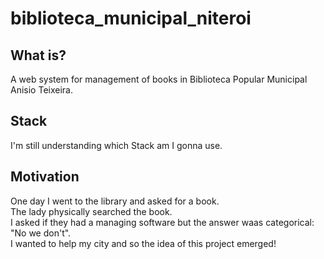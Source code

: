 # biblioteca_municipal_niteroi

## What is?

A web system for management of books in Biblioteca Popular Municipal Anisio Teixeira.

## Stack
I'm still understanding which Stack am I gonna use.


## Motivation
One day I went to the library and asked for a book.  
The lady physically searched the book.   
I asked if they had a managing software but the answer waas categorical:   
"No we don't".  
I wanted to help my city and so the idea of this project emerged!  
